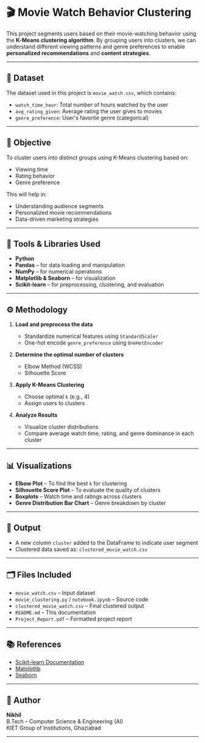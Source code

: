 # 🎬 Movie Watch Behavior Clustering

This project segments users based on their movie-watching behavior using the **K-Means clustering algorithm**. By grouping users into clusters, we can understand different viewing patterns and genre preferences to enable **personalized recommendations** and **content strategies**.

---

## 📁 Dataset

The dataset used in this project is `movie_watch.csv`, which contains:

- `watch_time_hour`: Total number of hours watched by the user
- `avg_rating_given`: Average rating the user gives to movies
- `genre_preference`: User's favorite genre (categorical)

---

## 🧠 Objective

To cluster users into distinct groups using K-Means clustering based on:
- Viewing time
- Rating behavior
- Genre preference

This will help in:
- Understanding audience segments
- Personalized movie recommendations
- Data-driven marketing strategies

---

## 🧰 Tools & Libraries Used

- **Python**
- **Pandas** – for data loading and manipulation
- **NumPy** – for numerical operations
- **Matplotlib & Seaborn** – for visualization
- **Scikit-learn** – for preprocessing, clustering, and evaluation

---

## ⚙️ Methodology

1. **Load and preprocess the data**  
   - Standardize numerical features using `StandardScaler`
   - One-hot encode `genre_preference` using `OneHotEncoder`

2. **Determine the optimal number of clusters**  
   - Elbow Method (WCSS)
   - Silhouette Score

3. **Apply K-Means Clustering**  
   - Choose optimal `k` (e.g., 4)
   - Assign users to clusters

4. **Analyze Results**  
   - Visualize cluster distributions
   - Compare average watch time, rating, and genre dominance in each cluster

---

## 📊 Visualizations

- **Elbow Plot** – To find the best `k` for clustering
- **Silhouette Score Plot** – To evaluate the quality of clusters
- **Boxplots** – Watch time and ratings across clusters
- **Genre Distribution Bar Chart** – Genre breakdown by cluster

---

## 📌 Output

- A new column `cluster` added to the DataFrame to indicate user segment
- Clustered data saved as: `clustered_movie_watch.csv`

---

## 🗂 Files Included

- `movie_watch.csv` – Input dataset
- `movie_clustering.py` / `notebook.ipynb` – Source code
- `clustered_movie_watch.csv` – Final clustered output
- `README.md` – This documentation
- `Project_Report.pdf` – Formatted project report

---

## 📚 References

- [Scikit-learn Documentation](https://scikit-learn.org)
- [Matplotlib](https://matplotlib.org)
- [Seaborn](https://seaborn.pydata.org)

---

## 📌 Author

**Nikhil**  
B.Tech – Computer Science & Engineering (AI)  
KIET Group of Institutions, Ghaziabad

---

